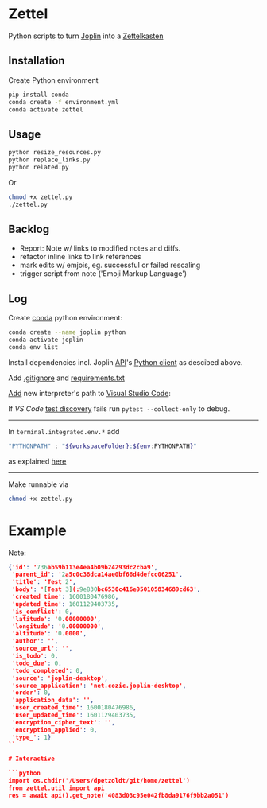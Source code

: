 # Zettel

Python scripts to turn [Joplin](https://joplinapp.org/) into a [Zettelkasten](https://en.wikipedia.org/wiki/Zettelkasten)


## Installation

Create Python environment

```sh
pip install conda
conda create -f environment.yml
conda activate zettel
```

## Usage

```sh
python resize_resources.py 
python replace_links.py
python related.py 
```

Or 
```sh
chmod +x zettel.py
./zettel.py
```

## Backlog

- Report: Note w/ links to modified notes and diffs.
- refactor inline links to link references
- mark edits w/ emjois, eg. successful or failed rescaling
- trigger script from note ('Emoji Markup Language')

## Log

Create  [conda]([:/42dde63a39754b0283fe7fc48892de23](https://docs.conda.io/en/latest/)) python environment:

```sh
conda create --name joplin python
conda activate joplin
conda env list
```

Install dependencies incl. Joplin [API](https://joplinapp.org/api/)'s [Python client](https://pypi.org/project/joplin-api/) as descibed above.


Add [.gitignore](https://github.com/foxmask/joplin-api/blob/master/.gitignore) and [requirements.txt](https://github.com/foxmask/joplin-api/blob/master/requirements.txt)

[Add](https://code.visualstudio.com/docs/python/environments) new interpreter's path to [Visual Studio Code](:/65f1ab69c32b4e5087552d6a2f3a4c89): 

If *VS Code* [test discovery]((https://code.visualstudio.com/docs/python/testing#_enable-a-test-framework)) fails run ` pytest --collect-only ` to debug.


***
In `terminal.integrated.env.*` add
```sh
"PYTHONPATH" : "${workspaceFolder}:${env:PYTHONPATH}"
```
as explained [here](https://code.visualstudio.com/docs/python/environments)

***

Make runnable via
```sh
chmod +x zettel.py
```

# Example

Note:
```json
{'id': '736ab59b113e4ea4b09b24293dc2cba9',
 'parent_id': '2a5c0c38dca14ae0bf66d4defcc06251',
 'title': 'Test 2',
 'body': '[Test 3](:9e830bc6530c416e950105834689cd63',
 'created_time': 1600180476986,
 'updated_time': 1601129403735,
 'is_conflict': 0,
 'latitude': '0.00000000',
 'longitude': '0.00000000',
 'altitude': '0.0000',
 'author': '',
 'source_url': '',
 'is_todo': 0,
 'todo_due': 0,
 'todo_completed': 0,
 'source': 'joplin-desktop',
 'source_application': 'net.cozic.joplin-desktop',
 'order': 0,
 'application_data': '',
 'user_created_time': 1600180476986,
 'user_updated_time': 1601129403735,
 'encryption_cipher_text': '',
 'encryption_applied': 0,
 'type_': 1}
``

# Interactive

```python
import os.chdir('/Users/dpetzoldt/git/home/zettel')
from zettel.util import api
res = await api().get_note('4083d03c95e042fb8da9176f9bb2a051')

